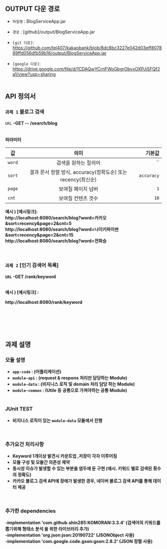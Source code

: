 OUTPUT 다운 경로
------------
- `파일명` : BlogServiceApp.jar<br><br>
- `경로` : [github]/output/BlogServiceApp.jar<br><br>
- `[git 다운]`: https://github.com/tel407/kakaobank/blob/8dc8bc3227e042d03eff807889ffd056dfb59b16/output/BlogServiceApp.jar<br><br>
- `[google 다운]`: https://drive.google.com/file/d/1CDAQwYCrnFWoGbgrObvxOXPJiSFQf2a1/view?usp=sharing<br><br>



API 정의서
------------
### `과제 1` 블로그 검색 

 `URL` <strong>-GET -- /search/blog<strong>
<br><br><br>
<strong>파라미터<strong>

   값 | 의미 | 기본값
---|:---:|---:
`word` | 검색을 원하는 질의어 | ``
`sort` | 결과 문서 정렬 방식, accuracy(정확도순) 또는 recency(최신순) |`accuracy`
`page` | 보여질 페이지 넘버 | `1`
`cnt` | 보여질 컨텐츠 갯수|`10`
 
  예시 ) [예시링크]: <br>
 http://localhost:8080/search/blog?word=카카오&sort=recency&page=2&cnt=5 <br>
 http://localhost:8080/search/blog?word=나이키파이썬&sort=recency&page=2&cnt=15<br>
 http://localhost:8080/search/blog?word=전화승
  <br><br><br>
### `과제 2` [인기 검색어 목록]
 
 
 `URL`  <strong>-GET /rank/keyword <strong>
 
 <br>
  예시 ) [예시링크] :
 
 http://localhost:8080/rank/keyword

<br><br><br><br>


과제 설명
------
 ### 모듈 설명
- `app-code` : (어플리케이션)
- `module-api` : (request & respons 처리만 담당하는 Module)
- `module-data` : (비지니스 로직 및 domain 처리 담당 하는 Module)
- `module-common` : (Utile 등 공통으로 가져야하는 공통 Module) <br>
  <br>
 
 
 ### JUnit TEST
-  비지니스 로직이 있는 `module-data` 모듈에서 진행 <br>
  <br>
 
 
 
 ### 추가요건 처리사항
-  Keyword 1개이상 발견시 카운트업 ,저장이 각자 이루어짐
-  모듈 구성 및 모듈간 의존성 제약
-  동시성 이슈가 발생할 수 있는 부분을 염두에 둔 구현 (예시. 키워드 별로 검색된 횟수의 정확도)
-  카카오 블로그 검색 API에 장애가 발생한 경우, 네이버 블로그 검색 API를 통해 데이터 제공 <br>
  <br>

 
 
###  추가한 dependencies
-implementation 'com.github.shin285:KOMORAN:3.3.4' (검색어의 키워드를 뽑기위해 형태소 분석 을 위한 라이브러리 추가) <br>
-implementation 'org.json:json:20190722' (JSONObject 사용) <br>
-implementation 'com.google.code.gson:gson:2.8.2' (JSON 정렬 사용) <br>
